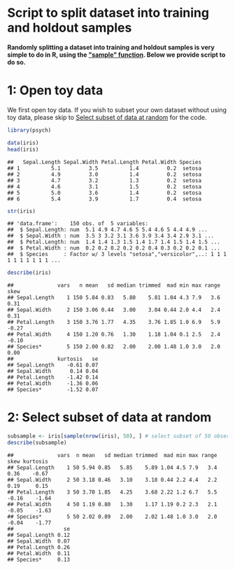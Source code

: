 Script to split dataset into training and holdout samples
================

**Randomly splitting a dataset into training and holdout samples is very simple to do in R, using the ["sample" function](https://www.rdocumentation.org/packages/base/versions/3.6.2/topics/sample). Below we provide script to do so.**

1: Open toy data<a name="link1"></a>
====================================

We first open toy data. If you wish to subset your own dataset without using toy data, please skip to [Select subset of data at random](#link1) for the code.

``` r
library(psych)
```

``` r
data(iris)
head(iris)
```

    ##   Sepal.Length Sepal.Width Petal.Length Petal.Width Species
    ## 1          5.1         3.5          1.4         0.2  setosa
    ## 2          4.9         3.0          1.4         0.2  setosa
    ## 3          4.7         3.2          1.3         0.2  setosa
    ## 4          4.6         3.1          1.5         0.2  setosa
    ## 5          5.0         3.6          1.4         0.2  setosa
    ## 6          5.4         3.9          1.7         0.4  setosa

``` r
str(iris)
```

    ## 'data.frame':    150 obs. of  5 variables:
    ##  $ Sepal.Length: num  5.1 4.9 4.7 4.6 5 5.4 4.6 5 4.4 4.9 ...
    ##  $ Sepal.Width : num  3.5 3 3.2 3.1 3.6 3.9 3.4 3.4 2.9 3.1 ...
    ##  $ Petal.Length: num  1.4 1.4 1.3 1.5 1.4 1.7 1.4 1.5 1.4 1.5 ...
    ##  $ Petal.Width : num  0.2 0.2 0.2 0.2 0.2 0.4 0.3 0.2 0.2 0.1 ...
    ##  $ Species     : Factor w/ 3 levels "setosa","versicolor",..: 1 1 1 1 1 1 1 1 1 1 ...

``` r
describe(iris)
```

    ##              vars   n mean   sd median trimmed  mad min max range  skew
    ## Sepal.Length    1 150 5.84 0.83   5.80    5.81 1.04 4.3 7.9   3.6  0.31
    ## Sepal.Width     2 150 3.06 0.44   3.00    3.04 0.44 2.0 4.4   2.4  0.31
    ## Petal.Length    3 150 3.76 1.77   4.35    3.76 1.85 1.0 6.9   5.9 -0.27
    ## Petal.Width     4 150 1.20 0.76   1.30    1.18 1.04 0.1 2.5   2.4 -0.10
    ## Species*        5 150 2.00 0.82   2.00    2.00 1.48 1.0 3.0   2.0  0.00
    ##              kurtosis   se
    ## Sepal.Length    -0.61 0.07
    ## Sepal.Width      0.14 0.04
    ## Petal.Length    -1.42 0.14
    ## Petal.Width     -1.36 0.06
    ## Species*        -1.52 0.07

2: Select subset of data at random<a name="link1"></a>
======================================================

``` r
subsample <- iris[sample(nrow(iris), 50), ] # select subset of 50 observations at random
describe(subsample)
```

    ##              vars  n mean   sd median trimmed  mad min max range  skew kurtosis
    ## Sepal.Length    1 50 5.94 0.85   5.85    5.89 1.04 4.5 7.9   3.4  0.36    -0.67
    ## Sepal.Width     2 50 3.18 0.46   3.10    3.18 0.44 2.2 4.4   2.2  0.19     0.15
    ## Petal.Length    3 50 3.70 1.85   4.25    3.68 2.22 1.2 6.7   5.5 -0.16    -1.64
    ## Petal.Width     4 50 1.19 0.80   1.30    1.17 1.19 0.2 2.3   2.1 -0.05    -1.63
    ## Species*        5 50 2.02 0.89   2.00    2.02 1.48 1.0 3.0   2.0 -0.04    -1.77
    ##                se
    ## Sepal.Length 0.12
    ## Sepal.Width  0.07
    ## Petal.Length 0.26
    ## Petal.Width  0.11
    ## Species*     0.13
